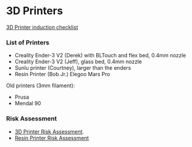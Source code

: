 # 3D Printers

[3D Printer induction checklist](https://docs.google.com/document/d/1Bn4tA91g54ththpyIZi5xGV5HVMoGJKF/edit?usp=sharing&ouid=106230533848458755373&rtpof=true&sd=true)

### List of Printers

- Creality Ender-3 V2 (Derek) with BLTouch and flex bed, 0.4mm nozzle
- Creality Ender-3 V2 (Jeff), glass bed, 0.4mm nozzle
- Sunlu printer (Courtney), larger than the enders
- Resin Printer (Bob Jr.) Elegoo Mars Pro

Old printers  (3mm filament):

- Prusa 
- Mendal 90 

### Risk Assessment
- [3D Printer Risk Assessment](https://docs.google.com/document/d/13F_mqEcwl8jpON4T8a-jdl3WKjYoNxzUKGc_Y5eh38M/edit?usp=sharing).
- [Resin Printer Risk Assessment](https://docs.google.com/document/d/1gsu6xQNcerGyQyBi3ieNdV3jo-cZCiJkW5b1et0ysE4/edit?usp=sharing)
